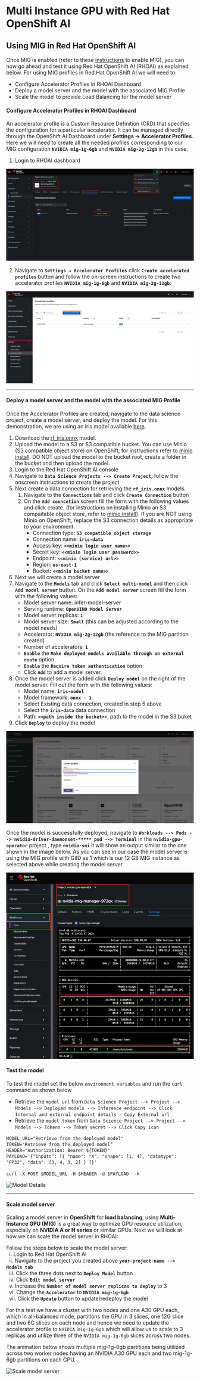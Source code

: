 # Multi Instance GPU with Red Hat OpenShift AI

## Using MIG in Red Hat OpenShift AI
Once MIG is enabled (refer to these [instructions](https://github.com/rohitralhan/RHOAI-NVIDIA-MIG-GPU/blob/main/README.md) to enable MIG), you can now go ahead and test it using Red Hat OpenShift AI (RHOAI) as explained below.
For using MIG profiles in Red Hat OpenShift AI we will need to:

 - Configure Accelerator Profiles in RHOAI Dashboard
 - Deploy a model server and the model with the associated MIG Profile
 - Scale the model to provide Load Balancing for the model server

#### Configure Accelerator Profiles in RHOAI Dashboard
An accelerator profile is a Custom Resource Definition (CRD) that specifies the configuration for a particular accelerator. It can be managed directly through the OpenShift AI Dashboard under **Settings → Accelerator Profiles**. Here we will need to create all the needed profiles corresponding to our MIG configuration **```NVIDIA mig-1g-6gb```** and **```NVIDIA mig-2g-12gb```** in this case.

 1. Login to RHOAI dashboard
 
![Login to RHOAI](https://raw.githubusercontent.com/rohitralhan/MIG-with-RHOAI/refs/heads/main/images/RHOAILoginOut.gif)

 2. Navigate to **`Settings → Accelerator Profiles`** click **`Create accelerated profiles`** button and follow the on-screen instructions to create two accelerator profiles **```NVIDIA mig-1g-6gb```** and **```NVIDIA mig-2g-12gb```**.

![Accelerator Profiles](https://raw.githubusercontent.com/rohitralhan/MIG-with-RHOAI/refs/heads/main/images/CreateAccProfileOut.gif)

---
#### Deploy a model server and the model with the associated MIG Profile
Once the Accelerator Profiles are created, navigate to the data science project, create a model server, and deploy the model. 
For this demonstration, we are using an iris model available [here](https://github.com/rohitralhan/MIG-with-RHOAI/raw/refs/heads/main/models/rf_iris.onnx). 

 1. Download the [rf_iris.onnx](https://github.com/rohitralhan/MIG-with-RHOAI/raw/refs/heads/main/models/rf_iris.onnx) model.
 2. Upload the model to a S3 or S3 compatible bucket. You can use Minio (S3 compatible object store) on OpenShift, for instructions refer to [minio install](https://ai-on-openshift.io/tools-and-applications/minio/minio/). DO NOT upload the model to the bucket root, create a folder in the bucket and then upload the model.
 3. Login to the Red Hat OpenShift AI console 
 4. Navigate to **`Data Science Projects --> Create Project`**, follow the onscreen instructions to create the project
 5. Next create a data connection for retrieving the **`rf_iris.onnx`** models.
	 1. Navigate to the **`Connections`** tab and click **`Create Connection`** button
	 2. On the **`Add conncetion`** screen fill the form with the following values and click create. (for instructions on installing Minio an S3 compaitable object store, refer to [minio install](https://ai-on-openshift.io/tools-and-applications/minio/minio/)). If you are NOT using Minio on OpenShift, replace the S3 connection details as appropriate to your environment.
		- Connection type: **`S3 compatible object storage`**
		- Connection name: **`iris-data`**
		- Access key: **`<<minio login user name>>`**
		- Secret key: **`<<minio login user password>>`**
		- Endpoint: **`<<minio (service) url>>`**
		- Region: **`us-east-1`**
		- Bucket: **`<<minio bucket name>>`**
 6. Next we will create a model server 
 7. Navigate to the **`Models`** tab and click **`Select multi-model`** and then click **`Add model server`** button. On the **`Add model server`** screen fill the form with the following values:
	- Model server name: infer-model-server
	- Serving runtime: **`OpenVINO Model Server`**
	- Model server replicas: **`1`**
	- Model server size: **`Small`** (this can be adjusted according to the model needs)
	- Accelerator: **`NVIDIA mig-2g-12gb`** (the reference to the MIG partition created)
	- Number of accelerators: **`1`**
	- **`Enable`** the **`Make deployed models available through an external route`** option
	- **`Enable`** the **`Require token authentication`** option
 	- Click **```Add```** to add a model server.
 8. Once the model server is added click **`Deploy model`** on the right of the model server. Fill out the form with the following values:
	- Model name:  **`iris-model`**
	- Model framework:  **`onnx - 1`**
	- Select  Existing data connection, created in step 5 above
	- Select the  **`iris-data`**  data connection
	- Path:  **`<<path inside the bucket>>`**, path to the model in the S3 buket
9. Click **`Deploy`** to deploy the model

![Model Deployment](https://raw.githubusercontent.com/rohitralhan/MIG-with-RHOAI/refs/heads/main/images/DeployOut.gif)

Once the model is successfully deployed, navigate to  **```Workloads --> Pods --> nvidia-driver-daemonset-***** pod --> Terminal```** in the **```nvidia-gpu-operator```** project ,  type **```nvidia-smi```** it will show an output similar to the one shown in the image below. As you can see in our case the model server is using the MIG profile with GIID as 1 which is our 12 GB MIG instance as selected above while creating the model server.

![NVIDIA SMI Output](https://raw.githubusercontent.com/rohitralhan/MIG-with-RHOAI/refs/heads/main/images/NvidiaMig-2g.png)

#### Test the model

To test the model set the below `environment variables` and run the `curl` command as shown below

- Retrieve the `model url` from `Data Science Project --> Project --> Models --> Deployed models --> Inference endpoint --> Click Internal and external endpoint details - Copy External url`
- Retrieve the `model token` from `Data Science Project --> Project --> Models --> Tokens --> Token secret --> Click Copy icon`

```
MODEL_URL="Retrieve from the deployed model" 
TOKEN="Retrieve from the deployed model"
HEADER="Authorization: Bearer ${TOKEN}"
PAYLOAD='{"inputs": [{ "name": "X", "shape": [1, 4], "datatype": "FP32", "data": [3, 4, 3, 2] } ]}'
```

```curl -X POST $MODEL_URL -H $HEADER -d $PAYLOAD  -k```


![Model Details](https://raw.githubusercontent.com/rohitralhan/MIG-with-RHOAI/refs/heads/main/images/model-details.gif)

---
#### Scale model server
Scaling a model server in **OpenShift** for **load balancing**, using **Multi-Instance GPU (MIG)** is a great way to optimize GPU resource utilization, especially on **NVIDIA  A or H series** or similar GPUs. Next we will look at how we can scale the model server in RHOAI:

Follow the steps below to scale the model server:<BR>
&nbsp;&nbsp;i. Login to Red Hat OpenShift AI<BR>
&nbsp;&nbsp;ii. Navigate to the project you created above **```your-project-name --> Models tab```**<BR>
&nbsp;&nbsp;iii. Click the three dots next to **```Deploy Model```** button<BR>
&nbsp;&nbsp;iv. Click **```Edit model server```**<BR>
&nbsp;&nbsp;v. Increase the **```Number of model server replicas to deploy```** to 3<BR>
&nbsp;&nbsp;vi. Change the **```Accelerator```** to **```NVIDIA mig-1g-6gb```**<BR>
&nbsp;&nbsp;vii. Click the **```Update```** button to update/redeploy the model<BR>

For this test we have a cluster with two nodes and one A30 GPU each, which in all-balanced mode, partitions the GPU in 3 slices, one 12G slice and two 6G slices on each node and hence we need to update the accelerator profile to `NVIDIA mig-1g-6gb` which will allow us to scale to 3 replicas and utilize three of the `NVIDIA mig-1g-6gb` slices across two nodes.

The animation below shows multiple mig-1g-6gb partitions being utilized across two worker nodes having an NVIDIA A30 GPU each and two mig-1g-6gb partitions on each GPU.

![Scale model server](https://raw.githubusercontent.com/rohitralhan/MIG-with-RHOAI/refs/heads/main/images/ScaleDeployOut.gif)
